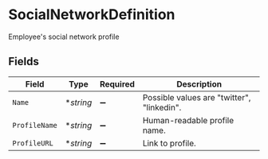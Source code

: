 # SocialNetworkDefinition

Employee's social network profile


## Fields

| Field                                      | Type                                       | Required                                   | Description                                |
| ------------------------------------------ | ------------------------------------------ | ------------------------------------------ | ------------------------------------------ |
| `Name`                                     | **string*                                  | :heavy_minus_sign:                         | Possible values are "twitter", "linkedin". |
| `ProfileName`                              | **string*                                  | :heavy_minus_sign:                         | Human-readable profile name.               |
| `ProfileURL`                               | **string*                                  | :heavy_minus_sign:                         | Link to profile.                           |